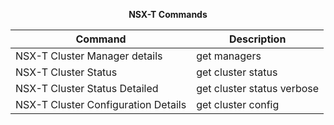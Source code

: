 <p align="center"><B>NSX-T Commands</B></p align="center">

<center>

| Command | Description |
| --- | --- |
|NSX-T Cluster Manager details|get managers|
|NSX-T Cluster Status|get cluster status|
|NSX-T Cluster Status Detailed|get cluster status verbose|
|NSX-T Cluster Configuration Details|get cluster config|

</center>

